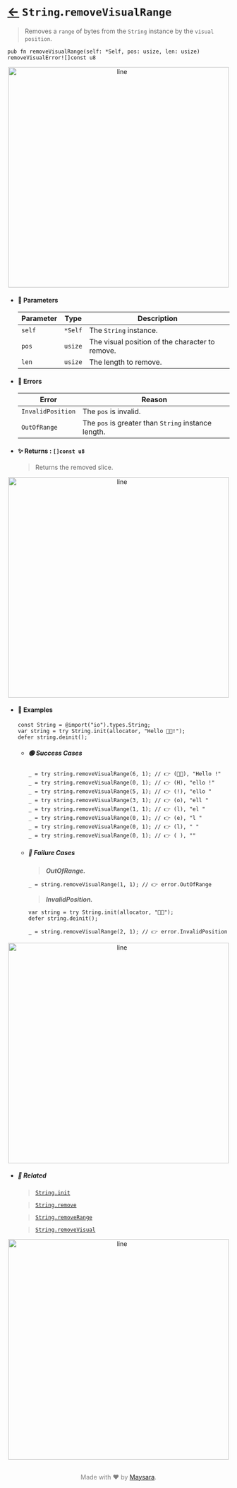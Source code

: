 # [←](../String.md) `String`.`removeVisualRange`

> Removes a `range` of bytes from the `String` instance by the `visual position`.

```zig
pub fn removeVisualRange(self: *Self, pos: usize, len: usize) removeVisualError![]const u8
```


<div align="center">
<img src="https://github.com/maysara-elshewehy/io-bench/tree/main/dist/img/md/line.png" alt="line" style="width:500px;"/>
</div>

- #### 🧩 Parameters

    | Parameter | Type    | Description                                     |
    | --------- | ------- | ----------------------------------------------- |
    | `self`    | `*Self` | The `String` instance.                          |
    | `pos`     | `usize` | The visual position of the character to remove. |
    | `len`     | `usize` | The length to remove.                           |

- #### 🚫 Errors

    | Error             | Reason                                              |
    | ----------------- | --------------------------------------------------- |
    | `InvalidPosition` | The `pos` is invalid.                               |
    | `OutOfRange`      | The `pos` is greater than `String` instance length. |

- #### ✨ Returns : `[]const u8`

    > Returns the removed slice.

<div align="center">
<img src="https://github.com/maysara-elshewehy/io-bench/tree/main/dist/img/md/line.png" alt="line" style="width:500px;"/>
</div>

- #### 🧪 Examples

    ```zig
    const String = @import("io").types.String;
    var string = try String.init(allocator, "Hello 👨‍🏭!");
    defer string.deinit();
    ```

    - ##### 🟢 Success Cases

        ```zig
        _ = try string.removeVisualRange(6, 1); // 👉 (👨‍🏭), "Hello !"
        _ = try string.removeVisualRange(0, 1); // 👉 (H), "ello !"
        _ = try string.removeVisualRange(5, 1); // 👉 (!), "ello "
        _ = try string.removeVisualRange(3, 1); // 👉 (o), "ell "
        _ = try string.removeVisualRange(1, 1); // 👉 (l), "el "
        _ = try string.removeVisualRange(0, 1); // 👉 (e), "l "
        _ = try string.removeVisualRange(0, 1); // 👉 (l), " "
        _ = try string.removeVisualRange(0, 1); // 👉 ( ), ""
        ```

    - ##### 🔴 Failure Cases

        > **_OutOfRange._**

        ```zig
        _ = string.removeVisualRange(1, 1); // 👉 error.OutOfRange
        ```

        > **_InvalidPosition._**

        ```zig
        var string = try String.init(allocator, "👨‍🏭");
        defer string.deinit();

        _ = string.removeVisualRange(2, 1); // 👉 error.InvalidPosition
        ```

<div align="center">
<img src="https://github.com/maysara-elshewehy/io-bench/tree/main/dist/img/md/line.png" alt="line" style="width:500px;"/>
</div>

- ##### 🔗 Related

  > [`String.init`](./init.md)

  > [`String.remove`](./remove.md)

  > [`String.removeRange`](./removeRange.md)

  > [`String.removeVisual`](./removeVisual.md)

<div align="center">
<img src="https://github.com/maysara-elshewehy/io-bench/tree/main/dist/img/md/line.png" alt="line" style="width:500px;"/>
</div>

<p align="center" style="color:grey;"><br />Made with ❤️ by <a href="http://github.com/maysara-elshewehy" target="blank">Maysara</a>.</p>